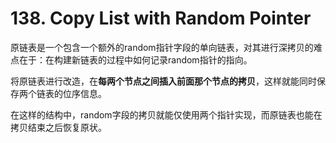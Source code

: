 # 138. Copy List with Random Pointer

原链表是一个包含一个额外的random指针字段的单向链表，对其进行深拷贝的难点在于：在构建新链表的过程中如何记录random指针的指向。

将原链表进行改造，在**每两个节点之间插入前面那个节点的拷贝**，这样就能同时保存两个链表的位序信息。

在这样的结构中，random字段的拷贝就能仅使用两个指针实现，而原链表也能在拷贝结束之后恢复原状。
